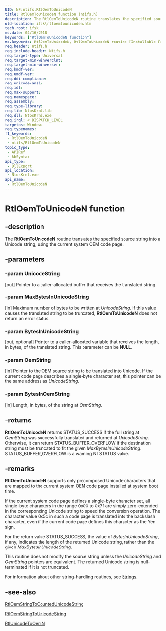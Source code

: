 ```yaml
---
UID: NF:ntifs.RtlOemToUnicodeN
title: RtlOemToUnicodeN function (ntifs.h)
description: The RtlOemToUnicodeN routine translates the specified source string into a Unicode string, using the current system OEM code page.
old-location: ifsk\rtloemtounicoden.htm
tech.root: ifsk
ms.date: 04/16/2018
keywords: ["RtlOemToUnicodeN function"]
ms.keywords: RtlOemToUnicodeN, RtlOemToUnicodeN routine [Installable File System Drivers], ifsk.rtloemtounicoden, ntifs/RtlOemToUnicodeN, rtlref_7159eedf-5a97-4dc5-a9e8-c4a7f2ac2ee2.xml
req.header: ntifs.h
req.include-header: Ntifs.h
req.target-type: Universal
req.target-min-winverclnt: 
req.target-min-winversvr: 
req.kmdf-ver: 
req.umdf-ver: 
req.ddi-compliance: 
req.unicode-ansi: 
req.idl: 
req.max-support: 
req.namespace: 
req.assembly: 
req.type-library: 
req.lib: NtosKrnl.lib
req.dll: NtosKrnl.exe
req.irql: < DISPATCH_LEVEL
targetos: Windows
req.typenames: 
f1_keywords:
 - RtlOemToUnicodeN
 - ntifs/RtlOemToUnicodeN
topic_type:
 - APIRef
 - kbSyntax
api_type:
 - DllExport
api_location:
 - NtosKrnl.exe
api_name:
 - RtlOemToUnicodeN
---
```


# RtlOemToUnicodeN function


## -description

The <b>RtlOemToUnicodeN</b> routine translates the specified source string into a Unicode string, using the current system OEM code page.

## -parameters

### -param UnicodeString 

[out]
Pointer to a caller-allocated buffer that receives the translated string.

### -param MaxBytesInUnicodeString 

[in]
Maximum number of bytes to be written at <i>UnicodeString</i>. If this value causes the translated string to be truncated, <b>RtlOemToUnicodeN</b> does not return an error status.

### -param BytesInUnicodeString 

[out, optional]
Pointer to a caller-allocated variable that receives the length, in bytes, of the translated string. This parameter can be <b>NULL</b>.

### -param OemString 

[in]
Pointer to the OEM source string to be translated into Unicode. If the current code page describes a single-byte character set, this pointer can be the same address as <i>UnicodeString</i>.

### -param BytesInOemString 

[in]
Length, in bytes, of the string at <i>OemString</i>.

## -returns

<b>RtlOemToUnicodeN</b> returns STATUS_SUCCESS if the full string at <i>OemString</i> was successfully translated and returned at <i>UnicodeString</i>. Otherwise, it can return STATUS_BUFFER_OVERFLOW if the destination string must be truncated to fit the given <i>MaxBytesInUnicodeString</i>. STATUS_BUFFER_OVERFLOW is a warning NTSTATUS value.

## -remarks

<b>RtlOemToUnicodeN</b> supports only precomposed Unicode characters that are mapped to the current system OEM code page installed at system boot time. 

If the current system code page defines a single-byte character set, all single-byte characters in the range 0x00 to 0x7f are simply zero-extended in the corresponding Unicode string to speed the conversion operation. The character value 0x5c in such a code page is translated into the backslash character, even if the current code page defines this character as the Yen sign. 

For the return value STATUS_SUCCESS, the value of <i>BytesInUnicodeString</i>, if any, indicates the length of the returned Unicode string, rather than the given <i>MaxBytesInUnicodeString</i>. 

This routine does not modify the source string unless the <i>UnicodeString</i> and <i>OemString</i> pointers are equivalent. The returned Unicode string is null-terminated if it is not truncated. 

For information about other string-handling routines, see <a href="/windows-hardware/drivers/ddi/index">Strings</a>.

## -see-also

<a href="/windows-hardware/drivers/ddi/ntifs/nf-ntifs-rtloemstringtocountedunicodestring">RtlOemStringToCountedUnicodeString</a>



<a href="/windows-hardware/drivers/ddi/ntifs/nf-ntifs-rtloemstringtounicodestring">RtlOemStringToUnicodeString</a>



<a href="/windows-hardware/drivers/ddi/ntifs/nf-ntifs-rtlunicodetooemn">RtlUnicodeToOemN</a>
